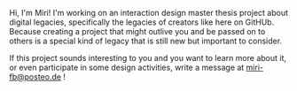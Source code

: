 Hi, I'm Miri! 
I'm working on an interaction design master thesis project about digital legacies, 
specifically the legacies of creators like here on GitHUb. 
Because creating a project that might outlive you and be passed on to others is a special kind of legacy
that is still new but important to consider.

If this project sounds interesting to you and you want to learn more about it, or even participate in some design activities,
write a message at miri-fb@posteo.de !
